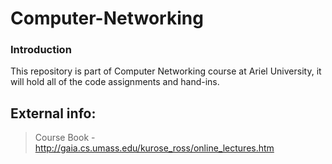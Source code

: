 # Computer-Networking

### Introduction
This repository is part of Computer Networking course at Ariel University, it will hold all of the code assignments and hand-ins.



## External info:

> Course Book - http://gaia.cs.umass.edu/kurose_ross/online_lectures.htm

